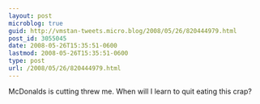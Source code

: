 ```yaml
---
layout: post
microblog: true
guid: http://vmstan-tweets.micro.blog/2008/05/26/820444979.html
post_id: 3055045
date: 2008-05-26T15:35:51-0600
lastmod: 2008-05-26T15:35:51-0600
type: post
url: /2008/05/26/820444979.html
---
```

McDonalds is cutting threw me. When will I learn to quit eating this crap?
